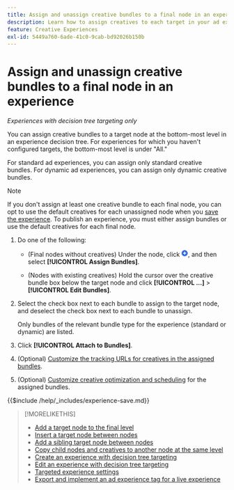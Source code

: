 ```yaml
---
title: Assign and unassign creative bundles to a final node in an experience
description: Learn how to assign creatives to each target in your ad experiences.
feature: Creative Experiences
exl-id: 5449a760-6ade-41c0-9cab-bd92026b150b
---
```

# Assign and unassign creative bundles to a final node in an experience

*Experiences with decision tree targeting only*

You can assign creative bundles to a target node at the bottom-most level in an experience decision tree. For experiences for which you haven't configured targets, the bottom-most level is under "All."

For standard ad experiences, you can assign only standard creative bundles. For dynamic ad experiences, you can assign only dynamic creative bundles.

>[!NOTE]
>
>If you don't assign at least one creative bundle to each final node, you can opt to use the default creatives for each unassigned node when you [save the experience](experience-create-targeting.md). To publish an experience, you must either assign bundles or use the default creatives for each final node.

<!-- 1. [ways to get to the decision tree] -->

1. Do one of the following:

   * (Final nodes without creatives) Under the node, click ![Add](/help/creative/assets/add.png "Add"), and then select **[!UICONTROL Assign Bundles]**.

   * (Nodes with existing creatives) Hold the cursor over the creative bundle box below the target node<!-- wording???? --> and click **[!UICONTROL ...]** > **[!UICONTROL Edit Bundles]**.

1. Select the check box next to each bundle to assign to the target node, and deselect the check box next to each bundle to unassign.

   Only bundles of the relevant bundle type for the experience (standard or dynamic) are listed.

1. Click **[!UICONTROL Attach to Bundles]**.

1. (Optional) [Customize the tracking URLs for creatives in the assigned bundles](experience-tracking-urls-targeting.md).

1. (Optional) [Customize creative optimization and scheduling](experience-optimization-scheduling-targeting.md) for the assigned bundles.

<!--
1. (Optional) To save the experience, click **[!UICONTROL Save]**, and then do the following.
...

These formatted steps are inserted automatically from text in the following file in the _includes folder, which reused in multiple places.
-->

{{$include /help/_includes/experience-save.md}}

>[!MORELIKETHIS]
>
>* [Add a target node to the final level](experience-target-node-add-final.md)
>* [Insert a target node between nodes](experience-target-node-add-inner.md)
>* [Add a sibling target node between nodes](experience-target-node-add-sibling.md)
>* [Copy child nodes and creatives to another node at the same level](experience-target-node-copy.md)
>* [Create an experience with decision tree targeting](experience-create-targeting.md)
>* [Edit an experience with decision tree targeting](experience-edit-targeting.md)
>* [Targeted experience settings](experience-settings-targeting.md)
>* [Export and implement an ad experience tag for a live experience](experience-tag-export.md)
